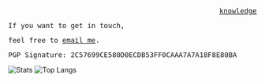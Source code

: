 <p align="right">
  <samp>
    <a href="https://kwxynv.github.io/">knowledge</a>
  </samp>
</p>
<p align="Left">
  <samp>
  If you want to get in touch,
  </samp>
</p>
<p align="Left">
  <samp>
  feel free to <a href="mailto:kwxynv@tuta.io">email me</a>.
  </samp>
</p>
<p align="Left">
  <samp>
    PGP Signature: 2C57699CE580D0ECDB53FF0CAAA7A7A18F8E80BA
  </samp>
  
![Stats](https://awesome-github-stats.azurewebsites.net/user-stats/KWXYNV?cardType=github&theme=dark&showIcons=false&preferLogin=false&hide_border=true&count_private=true&)
![Top Langs](https://github-readme-stats.vercel.app/api/top-langs/?username=KWXYNV&hide_title=true&layout=compact&theme=dark#gh-dark-mode-only)
